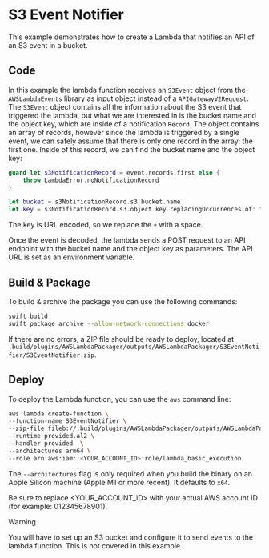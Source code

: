# S3 Event Notifier

This example demonstrates how to create a Lambda that notifies an API of an S3 event in a bucket.

## Code

In this example the lambda function receives an `S3Event` object from the `AWSLambdaEvents` library as input object instead of a `APIGatewayV2Request`. The `S3Event` object contains all the information about the S3 event that triggered the lambda, but what we are interested in is the bucket name and the object key, which are inside of a notification `Record`. The object contains an array of records, however since the lambda is triggered by a single event, we can safely assume that there is only one record in the array: the first one. Inside of this record, we can find the bucket name and the object key:

```swift
guard let s3NotificationRecord = event.records.first else {
    throw LambdaError.noNotificationRecord
}

let bucket = s3NotificationRecord.s3.bucket.name
let key = s3NotificationRecord.s3.object.key.replacingOccurrences(of: "+", with: " ")
```

The key is URL encoded, so we replace the `+` with a space.

Once the event is decoded, the lambda sends a POST request to an API endpoint with the bucket name and the object key as parameters. The API URL is set as an environment variable.

## Build & Package 

To build & archive the package you can use the following commands:

```bash
swift build
swift package archive --allow-network-connections docker
```

If there are no errors, a ZIP file should be ready to deploy, located at `.build/plugins/AWSLambdaPackager/outputs/AWSLambdaPackager/S3EventNotifier/S3EventNotifier.zip`.

## Deploy

To deploy the Lambda function, you can use the `aws` command line:

```bash
aws lambda create-function \
--function-name S3EventNotifier \
--zip-file fileb://.build/plugins/AWSLambdaPackager/outputs/AWSLambdaPackager/S3EventNotifier/S3EventNotifier.zip \
--runtime provided.al2 \
--handler provided  \
--architectures arm64 \
--role arn:aws:iam::<YOUR_ACCOUNT_ID>:role/lambda_basic_execution
```

The `--architectures` flag is only required when you build the binary on an Apple Silicon machine (Apple M1 or more recent). It defaults to `x64`.

Be sure to replace <YOUR_ACCOUNT_ID> with your actual AWS account ID (for example: 012345678901).

> [!WARNING]
> You will have to set up an S3 bucket and configure it to send events to the lambda function. This is not covered in this example.
